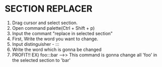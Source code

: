 # SECTION REPLACER

1. Drag cursor and select section.
2. Open command palette(Ctrl + Shift + p)
3. Input the commant "replace in selected section"
4. First, Write the word you want to change.
5. Input distinguisher - :::
6. Write the word which is gonna be changed
7. PROFIT!!
   EX) foo:::bar -->> This command is gonna change all 'foo' in the selected section to 'bar'
